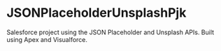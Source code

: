# JSONPlaceholderUnsplashPjk
Salesforce project using the JSON Placeholder and Unsplash APIs. Built using Apex and Visualforce.
